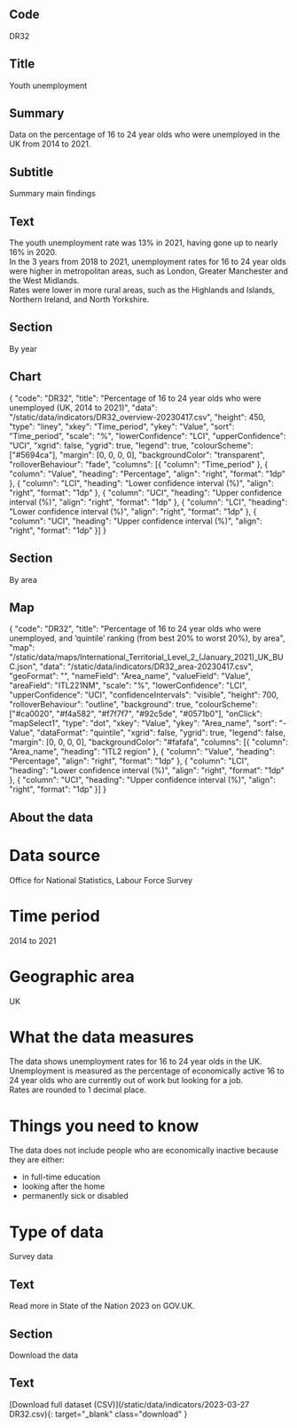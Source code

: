 ## Code
DR32

## Title
Youth unemployment

## Summary
Data on the percentage of 16 to 24 year olds who were unemployed in the UK from 2014 to 2021.

## Subtitle
Summary main findings

## Text
The youth unemployment rate was 13% in 2021, having gone up to nearly 16% in 2020.
<br>
In the 3 years from 2018 to 2021, unemployment rates for 16 to 24 year olds were higher in metropolitan areas, such as London, Greater Manchester and the West Midlands. 
<br>
Rates were lower in more rural areas, such as the Highlands and Islands, Northern Ireland, and North Yorkshire.


## Section
By year

## Chart
{ "code": "DR32", "title": "Percentage of 16 to 24 year olds who were unemployed (UK, 2014 to 2021)", "data": "/static/data/indicators/DR32_overview-20230417.csv", "height": 450, "type": "liney", "xkey": "Time_period", "ykey": "Value", "sort": "Time_period", "scale": "%", "lowerConfidence": "LCI", "upperConfidence": "UCI", "xgrid": false, "ygrid": true, "legend": true, "colourScheme": ["#5694ca"], "margin": [0, 0, 0, 0], "backgroundColor": "transparent", "rolloverBehaviour": "fade", "columns": [{ "column": "Time_period" }, { "column": "Value", "heading": "Percentage", "align": "right", "format": "1dp" }, { "column": "LCI", "heading": "Lower confidence interval (%)", "align": "right", "format": "1dp" }, { "column": "UCI", "heading": "Upper confidence interval (%)", "align": "right", "format": "1dp" }, { "column": "LCI", "heading": "Lower confidence interval (%)", "align": "right", "format": "1dp" }, { "column": "UCI", "heading": "Upper confidence interval (%)", "align": "right", "format": "1dp" }] }

## Section
By area

## Map
{ "code": "DR32", "title": "Percentage of 16 to 24 year olds who were unemployed, and ‘quintile’ ranking (from best 20% to worst 20%), by area", "map": "/static/data/maps/International_Territorial_Level_2_(January_2021)_UK_BUC.json", "data": "/static/data/indicators/DR32_area-20230417.csv", "geoFormat": "", "nameField": "Area_name", "valueField": "Value", "areaField": "ITL221NM", "scale": "%", "lowerConfidence": "LCI", "upperConfidence": "UCI", "confidenceIntervals": "visible", "height": 700, "rolloverBehaviour": "outline", "background": true, "colourScheme": ["#ca0020", "#f4a582", "#f7f7f7", "#92c5de", "#0571b0"], "onClick": "mapSelect1", "type": "dot", "xkey": "Value", "ykey": "Area_name", "sort": "-Value", "dataFormat": "quintile", "xgrid": false, "ygrid": true, "legend": false, "margin": [0, 0, 0, 0], "backgroundColor": "#fafafa", "columns": [{ "column": "Area_name", "heading": "ITL2 region" }, { "column": "Value", "heading": "Percentage", "align": "right", "format": "1dp" }, { "column": "LCI", "heading": "Lower confidence interval (%)", "align": "right", "format": "1dp" }, { "column": "UCI", "heading": "Upper confidence interval (%)", "align": "right", "format": "1dp" }] }

## About the data
# Data source
Office for National Statistics, Labour Force Survey

# Time period
2014 to 2021

# Geographic area
UK

# What the data measures
The data shows unemployment rates for 16 to 24 year olds in the UK. 
<br>
Unemployment is measured as the percentage of economically active 16 to 24 year olds who are currently out of work but looking for a job. 
<br>
Rates are rounded to 1 decimal place.

# Things you need to know
The data does not include people who are economically inactive because they are either:

<ul class="govuk-list">
<li>in full-time education</li>
<li>looking after the home</li>
<li>permanently sick or disabled</li>
</ul>


# Type of data
Survey data

## Text
Read more in State of the Nation 2023 on GOV.UK.

## Section
Download the data

## Text
[Download full dataset (CSV)](/static/data/indicators/2023-03-27 DR32.csv){: target="_blank" class="download" }
